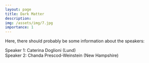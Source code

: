 ```yaml
---
layout: page
title: Dark Matter
description: 
img: /assets/img/7.jpg
importance: 1
---
```


<p>Here, there should probably be some information about the speakers:</p>

<p>
Speaker 1: Caterina Doglioni (Lund)<br>
Speaker 2: Chanda Prescod-Weinstein (New Hampshire)
</p>